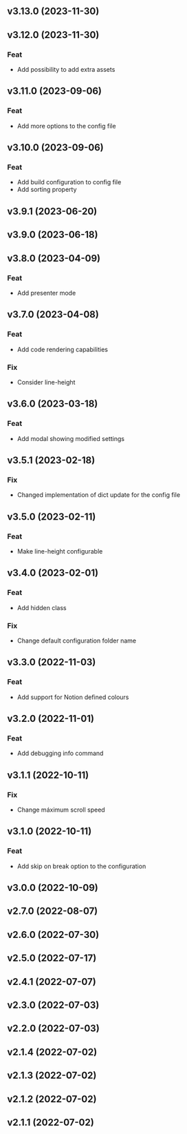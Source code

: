## v3.13.0 (2023-11-30)

## v3.12.0 (2023-11-30)

### Feat

- Add possibility to add extra assets

## v3.11.0 (2023-09-06)

### Feat

- Add more options to the config file

## v3.10.0 (2023-09-06)

### Feat

- Add build configuration to config file
- Add sorting property

## v3.9.1 (2023-06-20)

## v3.9.0 (2023-06-18)

## v3.8.0 (2023-04-09)

### Feat

- Add presenter mode

## v3.7.0 (2023-04-08)

### Feat

- Add code rendering capabilities

### Fix

- Consider line-height

## v3.6.0 (2023-03-18)

### Feat

- Add modal showing modified settings

## v3.5.1 (2023-02-18)

### Fix

- Changed implementation of dict update for the config file

## v3.5.0 (2023-02-11)

### Feat

- Make line-height configurable

## v3.4.0 (2023-02-01)

### Feat

- Add hidden class

### Fix

- Change default configuration folder name

## v3.3.0 (2022-11-03)

### Feat

- Add support for Notion defined colours

## v3.2.0 (2022-11-01)

### Feat

- Add debugging info command

## v3.1.1 (2022-10-11)

### Fix

- Change máximum scroll speed

## v3.1.0 (2022-10-11)

### Feat

- Add skip on break option to the configuration

## v3.0.0 (2022-10-09)

## v2.7.0 (2022-08-07)

## v2.6.0 (2022-07-30)

## v2.5.0 (2022-07-17)

## v2.4.1 (2022-07-07)

## v2.3.0 (2022-07-03)

## v2.2.0 (2022-07-03)

## v2.1.4 (2022-07-02)

## v2.1.3 (2022-07-02)

## v2.1.2 (2022-07-02)

## v2.1.1 (2022-07-02)
